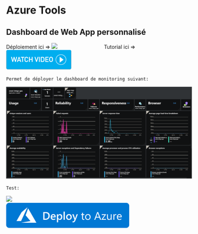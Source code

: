 # Azure Tools
<!--Outils Azure-->

## Dashboard de Web App personnalisé
<!--[![Deploy to Azure](https://azuredeploy.net/deploybutton.svg)](https://deploy.azure.com/?repository=https://github.com/cyrilGFI/Tools/Dev/test.json)-->

<a>Déploiement ici  =></a>
<a href="https://portal.azure.com/#create/Microsoft.Template/uri/https%3A%2F%2Fraw.githubusercontent.com%2FcyrilGFI%2FTools%2FDev%2Ftest.json" target="_blank"><img width="250" src="http://azuredeploy.net/deploybutton.png"/></a>&emsp;&emsp;&emsp;&emsp;&emsp;&emsp;&emsp;&emsp;&emsp;<a>Tutorial ici  =></a>[![Watch the video](/img/watchvideo.png)](https://cyrtest.azurewebsites.net/AzureCost/Create_Dashboard.mp4)

```
Permet de déployer le dashboard de monitoring suivant:
```
<img width="885" alt="Dashboard Perso" src="https://github.com/cyrilGFI/Tools/blob/master/img/Dahsboard.png">

<!--
```
Tuto dans la vidéo ci-dessous:
```
[![Watch the video](/img/watchvideo.png)](https://cyrtest.azurewebsites.net/AzureCost/Create_Dashboard.mp4)
-->

```
Test:
```
<a href="http://armviz.io/#/?load=https%3a%2f%2fraw.githubusercontent.com%2fcyrilGFI%2FTools%2Fmaster%2FwebApp-Dashboard.json" target="_blank">
    <img src="http://armviz.io/visualizebutton.png"/>
</a><br>
<a href="https://portal.azure.com/#create/Microsoft.Template/uri/https%3A%2F%2Fraw.githubusercontent.com%2FcyrilGFI%2FTools%2FDev%2Ftest.json" target="_blank">
<img src="https://raw.githubusercontent.com/cyrilGFI/Tools/Dev/img/deploytoazure.svg?sanitize=true"/>
</a>
